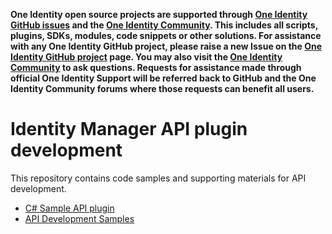 **One Identity open source projects are supported through [One Identity GitHub issues](https://github.com/OneIdentity/IdentityManager.ApiSdk/issues) and the [One Identity Community](https://www.oneidentity.com/community/). This includes all scripts, plugins, SDKs, modules, code snippets or other solutions. For assistance with any One Identity GitHub project, please raise a new Issue on the [One Identity GitHub project](https://github.com/OneIdentity/IdentityManager.ApiSdk/issues) page. You may also visit the [One Identity Community](https://www.oneidentity.com/community/) to ask questions. Requests for assistance made through official One Identity Support will be referred back to GitHub and the One Identity Community forums where those requests can benefit all users.**

# Identity Manager API plugin development

This repository contains code samples and supporting materials for API development.

- [C# Sample API plugin](SamplePlugin)
- [API Development Samples](doc)
